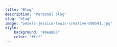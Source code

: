 ```yaml
---
title: "Blog"
description: "Personal blog"
slug: "blog"
image: "pexels-jessica-lewis-creative-606541.jpg"
style:
    background: "#8ea885"
    color: "#fff"
---
```

